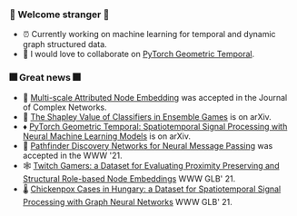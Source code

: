 ### :sparkler: Welcome stranger :sparkler:
- :alarm_clock: Currently working on machine learning for temporal and dynamic graph structured data.
- :robot: I would love to collaborate on [PyTorch Geometric Temporal](https://github.com/benedekrozemberczki/pytorch_geometric_temporal).

### :fireworks: Great news :fireworks:
- :brain: [Multi-scale Attributed Node Embedding](https://arxiv.org/abs/2010.12878) was accepted in the Journal of Complex Networks.
- :crystal_ball: [The Shapley Value of Classifiers in Ensemble Games](https://arxiv.org/abs/2101.02153) is on arXiv.
- :diamonds: [PyTorch Geometric Temporal: Spatiotemporal Signal Processing with Neural Machine Learning Models](https://arxiv.org/abs/2104.07788) is on arXiv.
- :brain: [Pathfinder Discovery Networks for Neural Message Passing](https://arxiv.org/abs/2010.12878) was accepted in the WWW '21.
- :spider_web: [Twitch Gamers: a Dataset for Evaluating Proximity Preserving and Structural Role-based Node Embeddings](https://arxiv.org/abs/2101.03091) WWW GLB' 21.
- :thermometer: [Chickenpox Cases in Hungary: a Dataset for Spatiotemporal Signal Processing with Graph Neural Networks](https://arxiv.org/abs/2102.08100) WWW GLB' 21.
